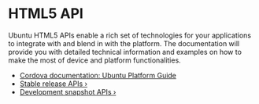 
# HTML5 API

Ubuntu HTML5 APIs enable a rich set of technologies for your applications to
integrate with and blend in with the platform. The documentation will provide
you with detailed technical information and examples on how to make the most
of device and platform functionalities.

* [Cordova documentation: Ubuntu Platform Guide](http://cordova.apache.org/docs/en/5.0.0/guide_platforms_ubuntu_index.md.html#Ubuntu%20Platform%20Guide)
* [Stable release APIs&nbsp;&rsaquo;](../api-html5-current/index.md)
* [Development snapshot APIs&nbsp;&rsaquo;](../api-html5-development/index.md)
